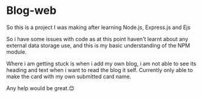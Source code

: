 # Blog-web
So this is a project I was making after learning Node.js, Express.js and Ejs


So i have some issues with code as at this point haven't learnt about any external data storage use, and this is my basic understanding of the NPM module.

Where i am getting stuck is when i add my own blog, i am not able to see its heading and text when i want to read the blog it self. Currently only able to make the card with my own submitted card name.

Any help would be great.😊

